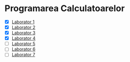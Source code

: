 # Programarea Calculatoarelor

* [x] [Laborator 1](https://github.com/mcmarius/prog-calc/tree/laborator-1/laborator-1)
* [x] [Laborator 2](https://github.com/mcmarius/prog-calc/tree/laborator-2/laborator-2)
* [x] [Laborator 3](https://github.com/mcmarius/prog-calc/tree/laborator-3/laborator-3)
* [x] [Laborator 4](https://github.com/mcmarius/prog-calc/tree/laborator-4/laborator-4)
* [ ] [Laborator 5](https://github.com/mcmarius/prog-calc/tree/laborator-5/laborator-5)
* [ ] [Laborator 6](https://github.com/mcmarius/prog-calc/tree/laborator-6/laborator-6)
* [ ] [Laborator 7](https://github.com/mcmarius/prog-calc/tree/laborator-7/laborator-7)
